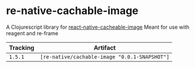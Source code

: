 # re-native-cachable-image

A Clojurescript library for [react-native-cacheable-image](https://github.com/jayesbe/react-native-cacheable-image)
Meant for use with reagent and re-frame

Tracking | Artifact
---------|---------|
`1.5.1`  | `[re-native/cachable-image "0.0.1-SNAPSHOT"]`
